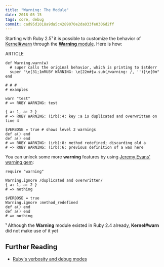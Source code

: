 ```yaml
---
title: "Warning: The Module"
date: 2018-05-15
tags: core, debug
commit: cad95d1018a9da5c4289070e2da033fe0306d2ff
---
```


Starting with Ruby 2.5¹ it is possible to customize the behavior of [Kernel#warn](https://ruby-doc.org/core/Kernel.html#method-i-warn) through the [**Warning** module](https://ruby-doc.org/core/Warning.html). Here is how:

ARTICLE

    def Warning.warn(w)
      # super calls the original behavior, which is printing to $stderr
      super "\e[31;1mRUBY WARNING: \e[22m#{w.sub(/warning: /, '')}\e[0m"
    end

    # # #
    # examples

    warn "test"
    # => RUBY WARNING: test

    { a: 1, a: 2 }
    # => RUBY WARNING: (irb):4: key :a is duplicated and overwritten on line 4

    $VERBOSE = true # shows level 2 warnings
    def a() end
    def a() end
    # => RUBY WARNING: (irb):8: method redefined; discarding old a
    # => RUBY WARNING: (irb):6: previous definition of a was here

You can unlock some more **warning** features by using [Jeremy Evans' warning gem](https://github.com/jeremyevans/ruby-warning/):

    require "warning"

    Warning.ignore /duplicated and overwritten/
    { a: 1, a: 2 }
    # => nothing

    $VERBOSE = true
    Warning.ignore :method_redefined
    def a() end
    def a() end
    # => nothing

¹ Although the **Warning** module existed in Ruby 2.4 already, **Kernel#warn** did not make use of it yet

## Further Reading

- [Ruby's verbosity and debug modes](/3-ruby-can-you-speak-louder.html#command-line-options-for-debug-modes)